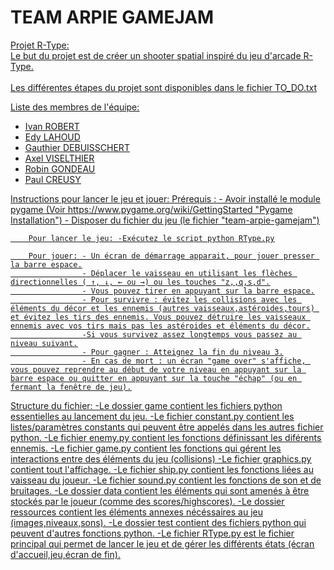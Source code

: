 # TEAM ARPIE GAMEJAM

<u> Projet R-Type: <u> <br>
Le but du projet est de créer un shooter spatial inspiré du jeu d'arcade R-Type. <br>
<br>
Les différentes étapes du projet sont disponibles dans le fichier TO_DO.txt <br>

<u> Liste des membres de l'équipe: <u>
- Ivan ROBERT
- Edy LAHOUD
- Gauthier DEBUISSCHERT
- Axel VISELTHIER
- Robin GONDEAU
- Paul CREUSY

<u> Instructions pour lancer le jeu et jouer: <u>
        Prérequis : - Avoir installé le module pygame (Voir https://www.pygame.org/wiki/GettingStarted "Pygame Installation")
                    - Disposer du fichier du jeu (le fichier "team-arpie-gamejam")
        
        Pour lancer le jeu: -Exécutez le script python RType.py

        Pour jouer: - Un écran de démarrage apparait, pour jouer presser la barre espace.
                    - Déplacer le vaisseau en utilisant les flèches directionnelles ( ↑, ↓, ← ou →) ou les touches "z,,q,s,d".
                    - Vous pouvez tirer en appuyant sur la barre espace.
                    - Pour survivre : évitez les collisions avec les éléments du décor et les ennemis (autres vaisseaux,astéroides,tours) et évitez les tirs des ennemis. Vous pouvez détruire les vaisseaux ennemis avec vos tirs mais pas les astéroides et éléments du décor.
                    -Si vous survivez assez longtemps vous passez au niveau suivant.
                    - Pour gagner : Atteignez la fin du niveau 3.
                    - En cas de mort : un écran "game over" s'affiche, vous pouvez reprendre au début de votre niveau en appuyant sur la barre espace ou quitter en appuyant sur la touche "échap" (ou en fermant la fenêtre de jeu).

<u> Structure du fichier:  <u>
-Le dossier game contient les fichiers python essentielles au lancement du jeu.
    -Le fichier constant.py contient les listes/paramètres constants qui peuvent être appelés dans les autres fichier python.
    -Le fichier enemy.py contient les fonctions définissant les diférents ennemis.
    -Le fichier game.py contient les fonctions qui gérent les interactions entre des éléments du jeu (collisions) 
    -Le fichier graphics.py contient tout l'affichage.
    -Le fichier ship.py contient les fonctions liées au vaisseau du joueur.
    -Le fichier sound.py contient les fonctions de son et de bruitages.
-Le dossier data contient les éléments qui sont amenés à être stockés par le joueur (comme des scores/highscores).
-Le dossier ressources contient les éléments annexes nécéssaires au jeu (images,niveaux,sons).
-Le dossier test contient des fichiers python qui peuvent d'autres fonctions python.
-Le fichier RType.py est le fichier principal qui permet de lancer le jeu et de gérer les différents états (écran d'accueil,jeu,écran de fin).
